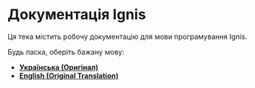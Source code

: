 # Документація Ignis

Ця тека містить робочу документацію для мови програмування Ignis.

Будь ласка, оберіть бажану мову:

- **[Українська (Оригінал)](./uk/README.md)**
- **[English (Original Translation)](./en/README.md)**

